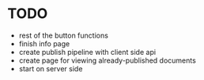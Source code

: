 # TODO

- rest of the button functions
- finish info page
- create publish pipeline with client side api
- create page for viewing already-published documents
- start on server side